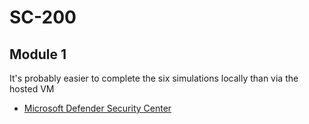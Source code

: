 # SC-200
## Module 1
It's probably easier to complete the six simulations locally than via the hosted VM

* [Microsoft Defender Security Center](https://securitycenter.microsoft.com/tutorials/all)
